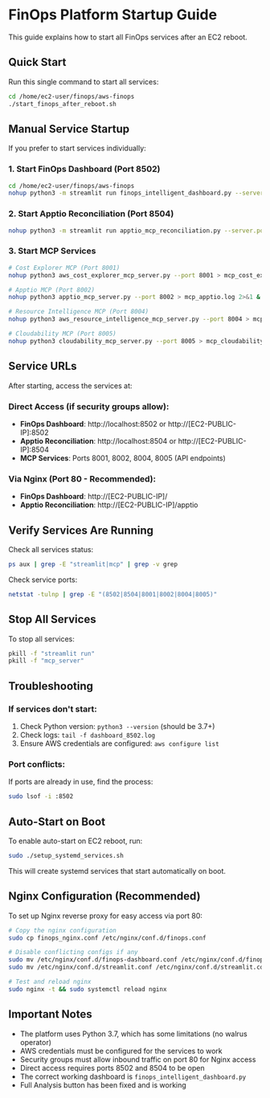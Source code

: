 # FinOps Platform Startup Guide

This guide explains how to start all FinOps services after an EC2 reboot.

## Quick Start

Run this single command to start all services:

```bash
cd /home/ec2-user/finops/aws-finops
./start_finops_after_reboot.sh
```

## Manual Service Startup

If you prefer to start services individually:

### 1. Start FinOps Dashboard (Port 8502)
```bash
cd /home/ec2-user/finops/aws-finops
nohup python3 -m streamlit run finops_intelligent_dashboard.py --server.port 8502 --server.address 0.0.0.0 > dashboard_8502.log 2>&1 &
```

### 2. Start Apptio Reconciliation (Port 8504)
```bash
nohup python3 -m streamlit run apptio_mcp_reconciliation.py --server.port 8504 --server.address 0.0.0.0 > apptio_8504.log 2>&1 &
```

### 3. Start MCP Services
```bash
# Cost Explorer MCP (Port 8001)
nohup python3 aws_cost_explorer_mcp_server.py --port 8001 > mcp_cost_explorer.log 2>&1 &

# Apptio MCP (Port 8002)
nohup python3 apptio_mcp_server.py --port 8002 > mcp_apptio.log 2>&1 &

# Resource Intelligence MCP (Port 8004)
nohup python3 aws_resource_intelligence_mcp_server.py --port 8004 > mcp_resource.log 2>&1 &

# Cloudability MCP (Port 8005)
nohup python3 cloudability_mcp_server.py --port 8005 > mcp_cloudability.log 2>&1 &
```

## Service URLs

After starting, access the services at:

### Direct Access (if security groups allow):
- **FinOps Dashboard**: http://localhost:8502 or http://[EC2-PUBLIC-IP]:8502
- **Apptio Reconciliation**: http://localhost:8504 or http://[EC2-PUBLIC-IP]:8504
- **MCP Services**: Ports 8001, 8002, 8004, 8005 (API endpoints)

### Via Nginx (Port 80 - Recommended):
- **FinOps Dashboard**: http://[EC2-PUBLIC-IP]/
- **Apptio Reconciliation**: http://[EC2-PUBLIC-IP]/apptio

## Verify Services Are Running

Check all services status:
```bash
ps aux | grep -E "streamlit|mcp" | grep -v grep
```

Check service ports:
```bash
netstat -tulnp | grep -E "(8502|8504|8001|8002|8004|8005)"
```

## Stop All Services

To stop all services:
```bash
pkill -f "streamlit run"
pkill -f "mcp_server"
```

## Troubleshooting

### If services don't start:
1. Check Python version: `python3 --version` (should be 3.7+)
2. Check logs: `tail -f dashboard_8502.log`
3. Ensure AWS credentials are configured: `aws configure list`

### Port conflicts:
If ports are already in use, find the process:
```bash
sudo lsof -i :8502
```

## Auto-Start on Boot

To enable auto-start on EC2 reboot, run:
```bash
sudo ./setup_systemd_services.sh
```

This will create systemd services that start automatically on boot.

## Nginx Configuration (Recommended)

To set up Nginx reverse proxy for easy access via port 80:

```bash
# Copy the nginx configuration
sudo cp finops_nginx.conf /etc/nginx/conf.d/finops.conf

# Disable conflicting configs if any
sudo mv /etc/nginx/conf.d/finops-dashboard.conf /etc/nginx/conf.d/finops-dashboard.conf.disabled 2>/dev/null || true
sudo mv /etc/nginx/conf.d/streamlit.conf /etc/nginx/conf.d/streamlit.conf.disabled 2>/dev/null || true

# Test and reload nginx
sudo nginx -t && sudo systemctl reload nginx
```

## Important Notes

- The platform uses Python 3.7, which has some limitations (no walrus operator)
- AWS credentials must be configured for the services to work
- Security groups must allow inbound traffic on port 80 for Nginx access
- Direct access requires ports 8502 and 8504 to be open
- The correct working dashboard is `finops_intelligent_dashboard.py`
- Full Analysis button has been fixed and is working